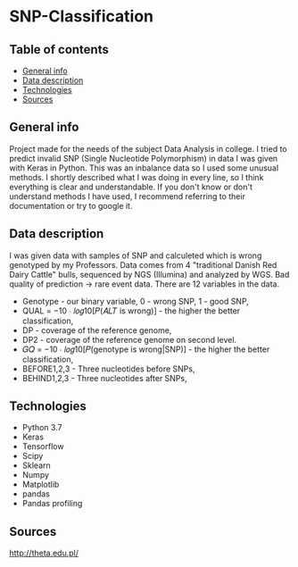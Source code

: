 # SNP-Classification
## Table of contents
* [General info](#general-info)
* [Data description](#data-description)
* [Technologies](#technologies)
* [Sources](#sources)
## General info 
Project made for the needs of the subject Data Analysis in college. I tried to predict invalid SNP (Single Nucleotide Polymorphism) in data I was given with Keras in Python. This was an inbalance data so I used some unusual methods. 
I shortly described what I was doing in every line, so I think everything is clear and understandable. 
If you don't know or don't understand methods I have used, I recommend referring to their documentation or try to google it.
## Data description 
I was given data with samples of SNP and calculeted which is wrong genotyped by my Professors.
Data comes from 4 "traditional Danish Red Dairy Cattle" bulls, sequenced by NGS (Illumina) and analyzed by WGS.
Bad quality of prediction -> rare event data.
There are 12 variables in the data. 
* Genotype - our binary variable, 0 - wrong SNP, 1 - good SNP,
* QUAL = −10 ∙ 𝑙𝑜𝑔10[𝑃(𝐴𝐿𝑇 is wrong)] - the higher the better classification,
* DP - coverage of the reference genome,
* DP2 - coverage of the reference genome on second level.
* 𝐺𝑄 = −10 ∙ 𝑙𝑜𝑔10[𝑃(genotype is wrong|SNP)] - the higher the better classification,
* BEFORE1,2,3 - Three nucleotides before SNPs,
* BEHIND1,2,3 - Three nucleotides after SNPs,
## Technologies 
* Python 3.7
* Keras 
* Tensorflow
* Scipy
* Sklearn
* Numpy
* Matplotlib
* pandas
* Pandas profiling
## Sources 
http://theta.edu.pl/
